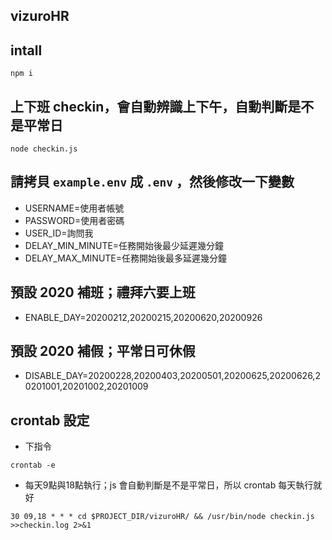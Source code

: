 ## vizuroHR

## intall

`npm i`

## 上下班 checkin，會自動辨識上下午，自動判斷是不是平常日

`node checkin.js`


## 請拷貝 `example.env` 成 `.env` ，然後修改一下變數
- USERNAME=使用者帳號
- PASSWORD=使用者密碼
- USER_ID=詢問我
- DELAY_MIN_MINUTE=任務開始後最少延遲幾分鐘
- DELAY_MAX_MINUTE=任務開始後最多延遲幾分鐘

## 預設 2020 補班；禮拜六要上班
- ENABLE_DAY=20200212,20200215,20200620,20200926

## 預設 2020 補假；平常日可休假
- DISABLE_DAY=20200228,20200403,20200501,20200625,20200626,20201001,20201002,20201009


## crontab 設定

 - 下指令
 
 `crontab -e`
 
 - 每天9點與18點執行；js 會自動判斷是不是平常日，所以 crontab 每天執行就好

`30 09,18 * * * cd $PROJECT_DIR/vizuroHR/ && /usr/bin/node checkin.js >>checkin.log 2>&1`
